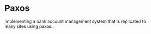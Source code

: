 # Paxos

Implementing a bank account management system that is replicated to many sites using paxos.
